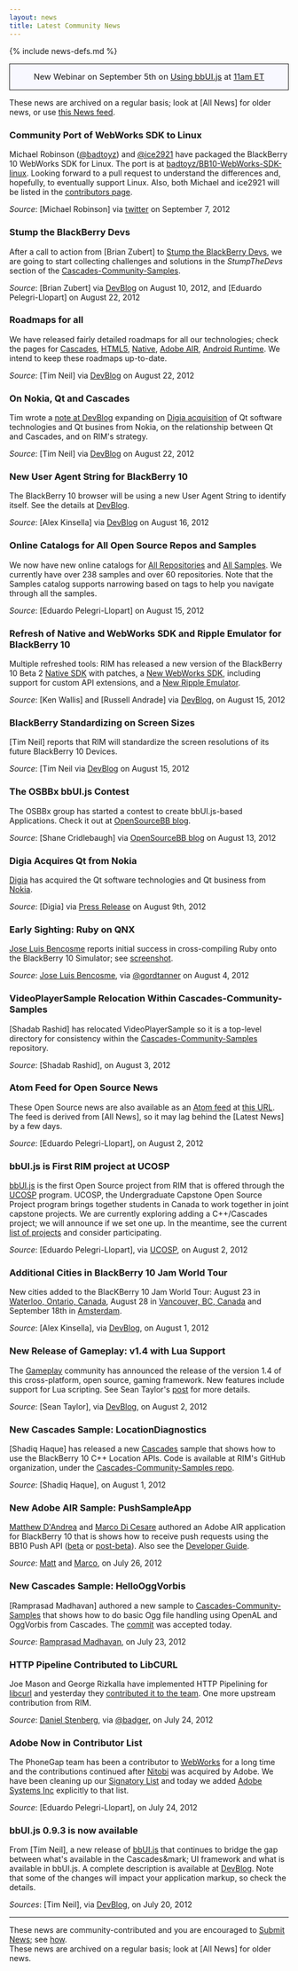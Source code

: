 ```yaml
---
layout: news
title: Latest Community News
---
```

{% include news-defs.md %}

<div style="background-color: ghostwhite; border-style: solid; border-width: 1px; padding: 10px; margin-top: 10px; font-size: 105%; text-align: center; line-height: 180%;">
New Webinar on September 5th on
<a href="hhttp://www.blackberrydeveloperevents.com/events/webcast/registration/register.html?scoid=1060802208">Using bbUI.js</a>
at
<a href="http://www.timeanddate.com/worldclock/fixedtime.html?iso=20120905T1500"
title="convert to your time zone">11am ET</a>
</div>

These news are archived on a regular basis; look at [All News] for older news,
or use [this News feed](http:atom.xml).

<!-- Need to add update on list of Samples -->

### Community Port of WebWorks SDK to Linux
Michael Robinson ([@badtoyz](twitter.com/badtoyz)) and [@ice2921](twitter.com/ice2921) have packaged the
BlackBerry 10 WebWorks SDK for Linux.  The port is at
[badtoyz/BB10-WebWorks-SDK-linux](https://github.com/badtoyz/BB10-WebWorks-SDK-Linux).
Looking forward to a pull request to understand the differences and, hopefully, to eventually support Linux.
Also, both Michael and ice2921 will be listed in the [contributors page](http://blackberry.github.com/approvedSignatories.html).

_Source_: [Michael Robinson] via [twitter](https://twitter.com/badtoyz/status/244295372825034752) on September 7, 2012

### Stump the BlackBerry Devs
After a call to action from [Brian Zubert] to
[Stump the BlackBerry Devs](http://devblog.blackberry.com/2012/08/stump-blackberry-devs/),
we are going to start collecting challenges and solutions in the _StumpTheDevs_ section of the
[Cascades-Community-Samples](http://github.com/blackberry/Cascades-Community-Samples).

_Source_: [Brian Zubert] via [DevBlog](http://devblog.blackberry.com/2012/08/stump-blackberry-devs/) on August 10, 2012, and [Eduardo Pelegri-Llopart] on August 22, 2012

### Roadmaps for all 
We have released fairly detailed roadmaps for all our technologies; check the pages for
[Cascades](https://developer.blackberry.com/cascades/download/roadmap),
[HTML5](https://developer.blackberry.com/html5/download/roadmap/),
[Native](https://developer.blackberry.com/native/beta/download/roadmap),
[Adobe AIR](https://developer.blackberry.com/air/beta/download/roadmap),
[Android Runtime](https://developer.blackberry.com/android/tools/roadmap).
We intend to keep these roadmaps up-to-date.

_Source_: [Tim Neil] via [DevBlog](http://devblog.blackberry.com/2012/08/flight-arrival-boards/) on August 22, 2012

### On Nokia, Qt and Cascades
Tim wrote a [note at DevBlog](http://devblog.blackberry.com/2012/08/qt-cascades/) expanding on
[Digia acquisition](http://www.digia.com/Qt/About-us/News/Digia-to-Acquire-Qt-from-Nokia/)
of Qt software technologies and Qt busines from Nokia,
on the relationship between Qt and Cascades, and on RIM's strategy.

_Source_: [Tim Neil] via [DevBlog](http://devblog.blackberry.com/2012/08/qt-cascades/) on August 22, 2012

### New User Agent String for BlackBerry 10
The BlackBerry 10 browser will be using a new User Agent String to identify itself.  See the details at
[DevBlog](http://devblog.blackberry.com/2012/08/blackberry-10-user-agent-string/).

_Source_: [Alex Kinsella] via [DevBlog](http://devblog.blackberry.com/2012/08/blackberry-10-user-agent-string/)
on August 16, 2012

### Online Catalogs for All Open Source Repos and Samples
We now have new online catalogs for [All Repositories](http://blackberry.github.com/Community/All_Repos.html)
and
[All Samples](http://blackberry.github.com/Community/All_Samples.html).
We currently have over 238 samples and over 60 repositories.
Note that the Samples catalog supports narrowing based on tags to help you navigate through all the samples.

_Source_: [Eduardo Pelegri-Llopart] on August 15, 2012

### Refresh of Native and WebWorks SDK and Ripple Emulator for BlackBerry 10
Multiple refreshed tools:
RIM has released a new version of the BlackBerry 10 Beta 2
[Native SDK](http://devblog.blackberry.com/2012/08/blackberry-10-beta-2-patches/)
with patches,
a [New WebWorks SDK](http://devblog.blackberry.com/2012/08/blackberry-10-webworks-sdk-update),
including support for custom API extensions,
and a [New Ripple Emulator](http://devblog.blackberry.com/2012/08/ripple-emulator-refreshed/).

_Source_: [Ken Wallis] and [Russell Andrade] via [DevBlog](http://devblog.blackberry.com), on August 15, 2012

### BlackBerry Standardizing on Screen Sizes
[Tim Neil] reports that RIM will standardize the screen resolutions of its future BlackBerry 10 Devices.

_Source_: [Tim Neil via [DevBlog](http://devblog.blackberry.com/2012/08/blackberry-10-screen-resolutions/)
on August 15, 2012

### The OSBBx bbUI.js Contest
The OSBBx group has started a contest to create bbUI.js-based Applications.  Check it out at
[OpenSourceBB blog](http://opensourcebb.com/2012/08/introducing-the-osbbx-bbui-js-contest/).

_Source_: [Shane Cridlebaugh] via [OpenSourceBB blog](http://opensourcebb.com/2012/08/introducing-the-osbbx-bbui-js-contest/)
on August 13, 2012

### Digia Acquires Qt from Nokia
[Digia](http://www.digia.com/) has acquired the Qt software technologies and Qt business from
[Nokia](http://www.nokia.com).

_Source_: [Digia] via [Press Release](http://www.digia.com/en/Home/Company/News/Digia-to-acquire-Qt-from-Nokia/)
on August 9th, 2012

### Early Sighting: Ruby on QNX
[Jose Luis Bencosme](http://twitter.com/jlbenc) reports initial success in cross-compiling Ruby onto
the BlackBerry 10 Simulator; see [screenshot](https://twitter.com/Jlbenc/status/231741925529624576/photo/1/large).

_Source_: [Jose Luis Bencosme](http://twitter.com/jlbenc), via
[@gordtanner](https://twitter.com/gordtanner/status/231781955144916992) on August 4, 2012


### VideoPlayerSample Relocation Within Cascades-Community-Samples
[Shadab Rashid] has relocated VideoPlayerSample so it is a top-level directory for consistency within the
[Cascades-Community-Samples](http://github.com/blackberry/Cascades-Community-Samples) repository.

_Source_: [Shadab Rashid], on August 3, 2012


<!-- RECORDED UNTIL HERE -->
<!-- Pass from OpenBBNews - next is Elsewhere from March 25, 2012 -->

### Atom Feed for Open Source News
These Open Source news are also available as an [Atom feed](http://en.wikipedia.org/wiki/Atom_feed)
at
[this URL](http:atom.xml).
The feed is derived from [All News], so it may lag behind the
[Latest News] by a few days.

_Source_: [Eduardo Pelegri-Llopart], on August 2, 2012

### bbUI.js is First RIM project at UCOSP
[bbUI.js](../bbUIjs.html) is the first Open Source project from RIM that is offered through the [UCOSP](http://ucosp.ca) program.
UCOSP, the Undergraduate Capstone Open Source Project program brings together students in Canada to work together in joint
capstone projects.  We are currently exploring adding a C++/Cascades project; we will announce if we set one up.
In the meantime, see the current [list of projects](http://ucosp.ca/projects)
and consider participating.

_Source_: [Eduardo Pelegri-Llopart], via [UCOSP](http://ucosp.ca/projects), on August 2, 2012

### Additional Cities in BlackBerry 10 Jam World Tour
New cities added to the BlacKBerry 10 Jam World Tour: August 23 in [Waterloo, Ontario, Canada](http://www.blackberryjamworldtour.com/kitchener-waterloo),
August 28 in [Vancouver, BC, Canada](http://www.blackberryjamworldtour.com/vancouver)
and September 18th in [Amsterdam](http://www.blackberryjamworldtour.com/amsterdam).

_Source_: [Alex Kinsella], via [DevBlog](http://devblog.blackberry.com/2012/08/blackberry_10_jam_new_cities_august/), on August 1, 2012

### New Release of Gameplay: v1.4 with Lua Support
The [Gameplay](http://gameplay3d.org) community has announced the release of the version 1.4 of this
cross-platform, open source, gaming framework.  New features include support for Lua scripting.  See
Sean Taylor's [post](http://devblog.blackberry.com/2012/08/announcing-gameplay-v1-4/) for more details.

_Source_: [Sean Taylor], via [DevBlog](http://devblog.blackberry.com/2012/08/announcing-gameplay-v1-4/), on August 2, 2012

### New Cascades Sample: LocationDiagnostics
[Shadiq Haque] has released a new [Cascades](../Cascades.html) sample that shows how to use the
BlackBerry 10 C++ Location APIs.  Code is available at RIM's GitHub organization, under
the [Cascades-Community-Samples repo](https://github.com/blackberry/Cascades-Community-Samples/tree/master/LocationDiagnostics).

_Source_: [Shadiq Haque], on August 1, 2012

### New Adobe AIR Sample: PushSampleApp
[Matthew D'Andrea](https://github.com/mdandrea) and [Marco Di Cesare](https://github.com/mdicesare)
authored an Adobe AIR application for BlackBerry 10 that is shows how to receive push requests using the
BB10 Push API
([beta](https://developer.blackberry.com/air/beta/apis/) or [post-beta](https://developer.blackberry.com/air/apis)).
Also see the [Developer Guide](https://developer.blackberry.com/air/beta/documentation/overview_air_1976130_11.html).

_Source_: [Matt](https://github.com/mdandrea) and [Marco](https://github.com/mdicesare), on July 26, 2012

### New Cascades Sample: HelloOggVorbis
[Ramprasad Madhavan] authored a new sample to [Cascades-Community-Samples](http://github.com/BlackBerry/Cascades-Community-Samples)
that shows how to do basic Ogg file handling using OpenAL and OggVorbis from Cascades.
The [commit](https://github.com/blackberry/Cascades-Community-Samples/pull/9) was accepted today.

_Source_: [Ramprasad Madhavan](https://github.com/rmadhavan), on July 23, 2012

### HTTP Pipeline Contributed to LibCURL
Joe Mason and George Rizkalla have implemented HTTP Pipelining for [libcurl](http://curl.haxx.se)
and yesterday they [contributed it to the team](http://curl.haxx.se/mail/lib-2012-07/0242.html).
One more upstream contribution from RIM.

_Source_: [Daniel Stenberg](http://daniel.haxx.se/blog), via [@badger](http://twitter.com/badger), on July 24, 2012

### Adobe Now in Contributor List
The PhoneGap team has been a contributor to [WebWorks](../WebWorks.html) for a long time
and the contributions continued after [Nitobi](http://nitobi.com) was acquired by Adobe.
We have been cleaning up our [Signatory List](http://blackberry.github.com/approvedSignatories.html)
and today we added [Adobe Systems Inc](http://adobe.com) explicitly to that list.

_Source_: [Eduardo Pelegri-Llopart], on July 24, 2012

### bbUI.js 0.9.3 is now available
From [Tim Neil], a new release of [bbUI.js](http://github.com/blackberry/bbUI.js) that continues to bridge the
gap between what's available in the Cascades&mark; UI framework and what is available in bbUI.js.  A complete
description is available at [DevBlog](http://devblog.blackberry.com/2012/07/bbui-js-version-0-9-3-now-available/).
Note that some of the changes will impact your application markup, so check the details.

_Sources_: [Tim Neil], via [DevBlog](http://devblog.blackberry.com/2012/07/bbui-js-version-0-9-3-now-available/), on July 20, 2012

---
These news are community-contributed and you are encouraged to [Submit News](Submit_News.html); see [how](../other/QuickEdit.html).  
These news are archived on a regular basis; look at [All News] for older news.

